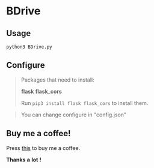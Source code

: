 # BDrive
## Usage
```shell
python3 BDrive.py
```
## Configure
>Packages that need to install:
>
>__flask__ __flask_cors__
>
>Run ```pip3 install flask flask_cors``` to install them.

> You can change configure in "config.json"

## Buy me a coffee!
Press [this](https://paypal.me/BDrive18650) to buy me a coffee.

__Thanks__ __a__ __lot__ __!__

